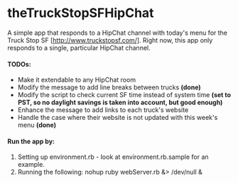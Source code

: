 # theTruckStopSFHipChat

A simple app that responds to a HipChat channel with today's menu for the Truck Stop SF [http://www.truckstopsf.com/]. Right now, this app only responds to a single, particular HipChat channel.

#### TODOs:
* Make it extendable to any HipChat room
* Modify the message to add line breaks between trucks **(done)**
* Modify the script to check current SF time instead of system time **(set to PST, so no daylight savings is taken into account, but good enough)**
* Enhance the message to add links to each truck's website
* Handle the case where their website is not updated with this week's menu **(done)**

#### Run the app by:
1. Setting up environment.rb - look at environment.rb.sample for an example.
2. Running the following: nohup ruby webServer.rb &> /dev/null &
